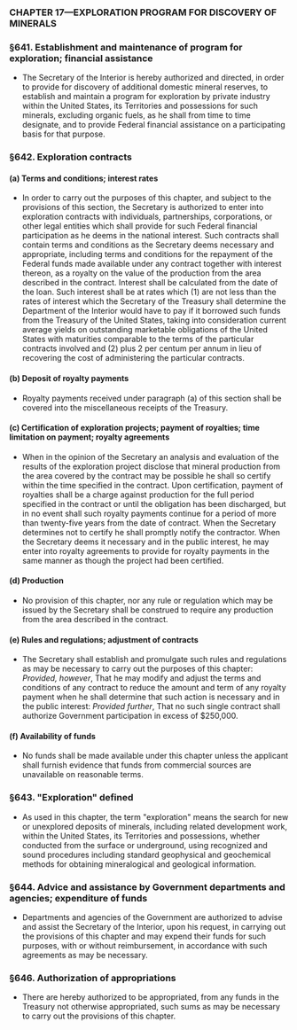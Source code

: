 ### **CHAPTER 17—EXPLORATION PROGRAM FOR DISCOVERY OF MINERALS**

### §641. Establishment and maintenance of program for exploration; financial assistance
* The Secretary of the Interior is hereby authorized and directed, in order to provide for discovery of additional domestic mineral reserves, to establish and maintain a program for exploration by private industry within the United States, its Territories and possessions for such minerals, excluding organic fuels, as he shall from time to time designate, and to provide Federal financial assistance on a participating basis for that purpose.

### §642. Exploration contracts
#### (a) Terms and conditions; interest rates
* In order to carry out the purposes of this chapter, and subject to the provisions of this section, the Secretary is authorized to enter into exploration contracts with individuals, partnerships, corporations, or other legal entities which shall provide for such Federal financial participation as he deems in the national interest. Such contracts shall contain terms and conditions as the Secretary deems necessary and appropriate, including terms and conditions for the repayment of the Federal funds made available under any contract together with interest thereon, as a royalty on the value of the production from the area described in the contract. Interest shall be calculated from the date of the loan. Such interest shall be at rates which (1) are not less than the rates of interest which the Secretary of the Treasury shall determine the Department of the Interior would have to pay if it borrowed such funds from the Treasury of the United States, taking into consideration current average yields on outstanding marketable obligations of the United States with maturities comparable to the terms of the particular contracts involved and (2) plus 2 per centum per annum in lieu of recovering the cost of administering the particular contracts.

#### (b) Deposit of royalty payments
* Royalty payments received under paragraph (a) of this section shall be covered into the miscellaneous receipts of the Treasury.

#### (c) Certification of exploration projects; payment of royalties; time limitation on payment; royalty agreements
* When in the opinion of the Secretary an analysis and evaluation of the results of the exploration project disclose that mineral production from the area covered by the contract may be possible he shall so certify within the time specified in the contract. Upon certification, payment of royalties shall be a charge against production for the full period specified in the contract or until the obligation has been discharged, but in no event shall such royalty payments continue for a period of more than twenty-five years from the date of contract. When the Secretary determines not to certify he shall promptly notify the contractor. When the Secretary deems it necessary and in the public interest, he may enter into royalty agreements to provide for royalty payments in the same manner as though the project had been certified.

#### (d) Production
* No provision of this chapter, nor any rule or regulation which may be issued by the Secretary shall be construed to require any production from the area described in the contract.

#### (e) Rules and regulations; adjustment of contracts
* The Secretary shall establish and promulgate such rules and regulations as may be necessary to carry out the purposes of this chapter: _Provided, however_, That he may modify and adjust the terms and conditions of any contract to reduce the amount and term of any royalty payment when he shall determine that such action is necessary and in the public interest: _Provided further_, That no such single contract shall authorize Government participation in excess of $250,000.

#### (f) Availability of funds
* No funds shall be made available under this chapter unless the applicant shall furnish evidence that funds from commercial sources are unavailable on reasonable terms.

### §643. "Exploration" defined
* As used in this chapter, the term "exploration" means the search for new or unexplored deposits of minerals, including related development work, within the United States, its Territories and possessions, whether conducted from the surface or underground, using recognized and sound procedures including standard geophysical and geochemical methods for obtaining mineralogical and geological information.

### §644. Advice and assistance by Government departments and agencies; expenditure of funds
* Departments and agencies of the Government are authorized to advise and assist the Secretary of the Interior, upon his request, in carrying out the provisions of this chapter and may expend their funds for such purposes, with or without reimbursement, in accordance with such agreements as may be necessary.

### §646. Authorization of appropriations
* There are hereby authorized to be appropriated, from any funds in the Treasury not otherwise appropriated, such sums as may be necessary to carry out the provisions of this chapter.